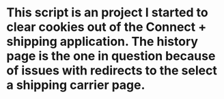 # This script is an project I started to clear cookies out of the Connect + shipping application. The history page is the one in question because of issues with redirects to the select a shipping carrier page.
